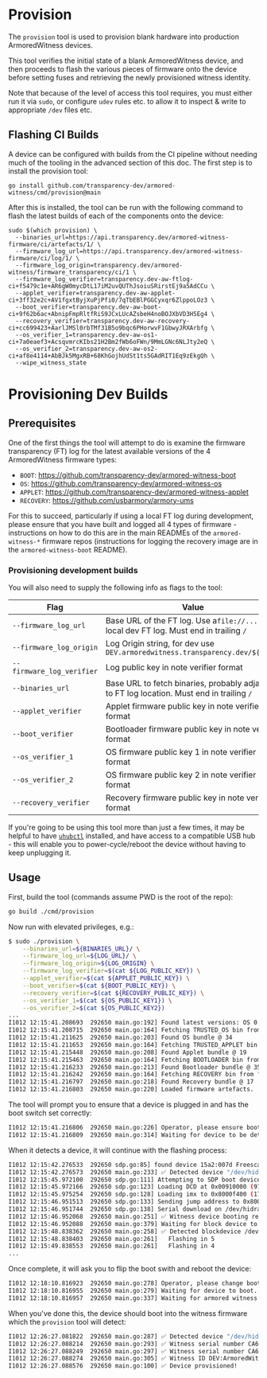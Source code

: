 # Provision

The `provision` tool is used to provision blank hardware into
production ArmoredWitness devices.

This tool verifies the initial state of a blank ArmoredWitness
device, and then proceeds to flash the various pieces of firmware
onto the device before setting fuses and retrieving the newly
provisioned witness identity.

Note that because of the level of access this tool requires, you
must either run it via `sudo`, or configure `udev` rules etc. to allow
it to inspect & write to appropriate `/dev` files etc.

## Flashing CI Builds

A device can be configured with builds from the CI pipeline without needing much
of the tooling in the advanced section of this doc. The first step is to install
the provision tool:

```shell
go install github.com/transparency-dev/armored-witness/cmd/provision@main
```

After this is installed, the tool can be run with the following command to flash
the latest builds of each of the components onto the device:

```shell
sudo $(which provision) \
  --binaries_url=https://api.transparency.dev/armored-witness-firmware/ci/artefacts/1/ \
  --firmware_log_url=https://api.transparency.dev/armored-witness-firmware/ci/log/1/ \
  --firmware_log_origin=transparency.dev/armored-witness/firmware_transparency/ci/1 \
  --firmware_log_verifier=transparency.dev-aw-ftlog-ci+f5479c1e+AR6gW0mycDtL17iM2uvQUThJsoiuSRirstEj9a5AdCCu \
  --applet_verifier=transparency.dev-aw-applet-ci+3ff32e2c+AV1fgxtByjXuPjPfi0/7qTbEBlPGGCyxqr6ZlppoLOz3 \
  --boot_verifier=transparency.dev-aw-boot-ci+9f62b6ac+AbnipFmpRltfRiS9JCxLUcAZsbeH4noBOJXbVD3H5Eg4 \
  --recovery_verifier=transparency.dev-aw-recovery-ci+cc699423+AarlJMSl0rbTMf31B5o9bqc6PHorwvF1GbwyJRXArbfg \
  --os_verifier_1=transparency.dev-aw-os1-ci+7a0eaef3+AcsqvmrcKIbs21H2Bm2fWb6oFWn/9MmLGNc6NLJty2eQ \
  --os_verifier_2=transparency.dev-aw-os2-ci+af8e4114+AbBJk5MgxRB+68KhGojhUdSt1ts5GAdRIT1Eq9zEkgQh \
  --wipe_witness_state
```

# Provisioning Dev Builds

## Prerequisites

One of the first things the tool will attempt to do is examine
the firmware transparency (FT) log for the latest available versions of the
4 ArmoredWitness firmware types:

* `BOOT`: <https://github.com/transparency-dev/armored-witness-boot>
* `OS`: <https://github.com/transparency-dev/armored-witness-os>
* `APPLET`: <https://github.com/transparency-dev/armored-witness-applet>
* `RECOVERY`: <https://github.com/usbarmory/armory-ums>

For this to succeed, particularly if using a local FT log during development,
please ensure that you have built and logged all 4 types of firmware -
instructions on how to do this are in the main READMEs of the
`armored-witness-*` firmware repos (instructions for logging the recovery image
are in the `armored-witness-boot` README).

### Provisioning development builds

You will also need to supply the following info as flags to the tool:

| Flag                      | Value
|---------------------------|-------
| `--firmware_log_url`      | Base URL of the FT log. Use a`file://...` for local dev FT log. Must end in trailing `/`
| `--firmware_log_origin`   | Log Origin string, for dev use `DEV.armoredwitness.transparency.dev/${USER}`
| `--firmware_log_verifier` | Log public key in note verifier format
| `--binaries_url`          | Base URL to fetch binaries, probably adjacent to FT log location. Must end in trailing `/`
| `--applet_verifier`       | Applet firmware public key in note verifier format
| `--boot_verifier`         | Bootloader firmware public key in note verifier format
| `--os_verifier_1`         | OS firmware public key 1 in note verifier format
| `--os_verifier_2`         | OS firmware public key 2 in note verifier format
| `--recovery_verifier`     | Recovery firmware public key in note verifier format

If you're going to be using this tool more than just a few times, it may be
helpful to have [`uhubctl`](https://github.com/mvp/uhubctl) installed, and
have access to a compatible USB hub - this will enable you to power-cycle/reboot
the device without having to keep unplugging it.

## Usage

First, build the tool (commands assume PWD is the root of the repo):

```bash
go build ./cmd/provision
```

Now run with elevated privileges, e.g.:

```bash
$ sudo ./provision \
    --binaries_url=${BINARIES_URL}/ \
    --firmware_log_url=${LOG_URL}/ \
    --firmware_log_origin=${LOG_ORIGIN} \
    --firmware_log_verifier=$(cat ${LOG_PUBLIC_KEY}) \
    --applet_verifier=$(cat ${APPLET_PUBLIC_KEY}) \
    --boot_verifier=$(cat ${BOOT_PUBLIC_KEY}) \
    --recovery_verifier=$(cat ${RECOVERY_PUBLIC_KEY}) \
    --os_verifier_1=$(cat ${OS_PUBLIC_KEY1}) \
    --os_verifier_2=$(cat ${OS_PUBLIC_KEY2})
...
I1012 12:15:41.208693  292650 main.go:192] Found latest versions: OS 0.0.0+e4c55032fe1aadadaca7b752171966725c9a4d06, Applet 0.0.0+2e11bba36950d330bd2639463282f5448a66cc04
I1012 12:15:41.208715  292650 main.go:164] Fetching TRUSTED_OS bin from "trusted-os/0.0.0+e4c55032fe1aadadaca7b752171966725c9a4d06/trusted_os.elf"
I1012 12:15:41.211625  292650 main.go:203] Found OS bundle @ 34
I1012 12:15:41.211653  292650 main.go:164] Fetching TRUSTED_APPLET bin from "trusted-applet/0.0.0+2e11bba36950d330bd2639463282f5448a66cc04/trusted_applet.elf"
I1012 12:15:41.215448  292650 main.go:208] Found Applet bundle @ 19
I1012 12:15:41.215463  292650 main.go:164] Fetching BOOTLOADER bin from "boot/0.0.0+19548fd9325b95e81d4160ea7e38c0c1e3638f65/armored-witness-boot.imx"
I1012 12:15:41.216233  292650 main.go:213] Found Bootloader bundle @ 35
I1012 12:15:41.216242  292650 main.go:164] Fetching RECOVERY bin from "recovery/0.0.0+master/armory-ums.imx"
I1012 12:15:41.216797  292650 main.go:218] Found Recovery bundle @ 17
I1012 12:15:41.216803  292650 main.go:220] Loaded firmware artefacts.
```

The tool will prompt you to ensure that a device is plugged in and has the boot switch set correctly:

```bash
I1012 12:15:41.216806  292650 main.go:226] Operator, please ensure boot switch is set to USB, and then connect unprovisioned device 🙏
I1012 12:15:41.216809  292650 main.go:314] Waiting for device to be detected...
```

When it detects a device, it will continue with the flashing process:

```bash
I1012 12:15:42.276533  292650 sdp.go:85] found device 15a2:007d Freescale SemiConductor Inc  SE Blank 6UL
I1012 12:15:42.276573  292650 main.go:233] ✅ Detected device "/dev/hidraw0"
I1012 12:15:45.972100  292650 sdp.go:111] Attempting to SDP boot device /dev/hidraw0
I1012 12:15:45.972166  292650 sdp.go:123] Loading DCD at 0x00910000 (976 bytes)
I1012 12:15:45.975254  292650 sdp.go:128] Loading imx to 0x8000f400 (1793024 bytes)
I1012 12:15:46.951513  292650 sdp.go:133] Sending jump address to 0x8000f400
I1012 12:15:46.951744  292650 sdp.go:138] Serial download on /dev/hidraw0 complete
I1012 12:15:46.952068  292650 main.go:251] ✅ Witness device booting recovering image
I1012 12:15:46.952088  292650 main.go:379] Waiting for block device to appear
I1012 12:15:48.838362  292650 main.go:258] ✅ Detected blockdevice /dev/sdc
I1012 12:15:48.838403  292650 main.go:261]   Flashing in 5
I1012 12:15:49.838553  292650 main.go:261]   Flashing in 4
...
```

Once complete, it will ask you to flip the boot swith and reboot the device:

```bash
I1012 12:18:10.816923  292650 main.go:278] Operator, please change boot switch to MMC, and then reboot device 🙏
I1012 12:18:10.816955  292650 main.go:279] Waiting for device to boot...
I1012 12:18:10.816957  292650 main.go:337] Waiting for armored witness device to be detected...
```

When you've done this, the device should boot into the witness firmware which the `provision` tool will detect:

```bash
I1012 12:26:27.081822  292650 main.go:287] ✅ Detected device "/dev/hidraw0"
I1012 12:26:27.088214  292650 main.go:293] ✅ Witness serial number CA6B65D9D4992516 found
I1012 12:26:27.088249  292650 main.go:297] ✅ Witness serial number CA6B65D9D4992516 is not HAB fused
I1012 12:26:27.088274  292650 main.go:305] ✅ Witness ID DEV:ArmoredWitness-dawn-moon+271aa3a3+Abnd4ZwWVrpW9ioej/UDgP1YUaWI94YmIJPJHcXocnLM provisioned
I1012 12:26:27.088576  292650 main.go:100] ✅ Device provisioned!
```

